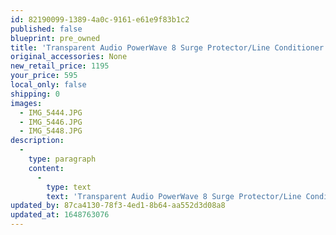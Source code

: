 ```yaml
---
id: 82190099-1389-4a0c-9161-e61e9f83b1c2
published: false
blueprint: pre_owned
title: 'Transparent Audio PowerWave 8 Surge Protector/Line Conditioner w/PowerLink Power Cord'
original_accessories: None
new_retail_price: 1195
your_price: 595
local_only: false
shipping: 0
images:
  - IMG_5444.JPG
  - IMG_5446.JPG
  - IMG_5448.JPG
description:
  -
    type: paragraph
    content:
      -
        type: text
        text: 'Transparent Audio PowerWave 8 Surge Protector/Line Conditioner w/PowerLink Power Cord. Unit is in very good physical and functional condition and will bring a nice improvement in sound to any entry or mid-level system. '
updated_by: 87ca4130-78f3-4ed1-8b64-aa552d3d08a8
updated_at: 1648763076
---
```

